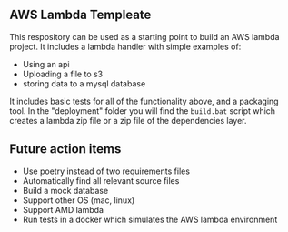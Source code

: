 ## AWS Lambda Templeate

This respository can be used as a starting point to build an AWS lambda project.
It includes a lambda handler with simple examples of:

* Using an api
* Uploading a file to s3
* storing data to a mysql database

It includes basic tests for all of the functionality above, and a packaging tool.
In the "deployment" folder you will find the `build.bat` script which creates a lambda zip file or a zip file of the
dependencies layer.

## Future action items

* Use poetry instead of two requirements files
* Automatically find all relevant source files
* Build a mock database
* Support other OS (mac, linux)
* Support AMD lambda
* Run tests in a docker which simulates the AWS lambda environment